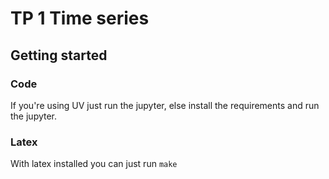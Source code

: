 # TP 1 Time series


## Getting started
### Code

If you're using UV just run the jupyter, else install the requirements and run the jupyter.

### Latex

With latex installed you can just run ``make``

